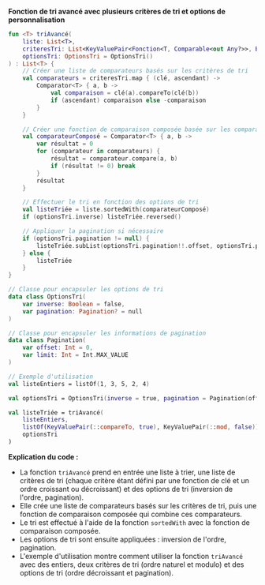 **Fonction de tri avancé avec plusieurs critères de tri et options de personnalisation**

```kotlin
fun <T> triAvancé(
    liste: List<T>,
    criteresTri: List<KeyValuePair<Fonction<T, Comparable<out Any?>>, Boolean>>,
    optionsTri: OptionsTri = OptionsTri()
) : List<T> {
    // Créer une liste de comparateurs basés sur les critères de tri
    val comparateurs = criteresTri.map { (clé, ascendant) ->
        Comparator<T> { a, b ->
            val comparaison = clé(a).compareTo(clé(b))
            if (ascendant) comparaison else -comparaison
        }
    }

    // Créer une fonction de comparaison composée basée sur les comparateurs
    val comparateurComposé = Comparator<T> { a, b ->
        var résultat = 0
        for (comparateur in comparateurs) {
            résultat = comparateur.compare(a, b)
            if (résultat != 0) break
        }
        résultat
    }

    // Effectuer le tri en fonction des options de tri
    val listeTriée = liste.sortedWith(comparateurComposé)
    if (optionsTri.inverse) listeTriée.reversed()

    // Appliquer la pagination si nécessaire
    if (optionsTri.pagination != null) {
        listeTriée.subList(optionsTri.pagination!!.offset, optionsTri.pagination!!.limit)
    } else {
        listeTriée
    }
}

// Classe pour encapsuler les options de tri
data class OptionsTri(
    var inverse: Boolean = false,
    var pagination: Pagination? = null
)

// Classe pour encapsuler les informations de pagination
data class Pagination(
    var offset: Int = 0,
    var limit: Int = Int.MAX_VALUE
)

// Exemple d'utilisation
val listeEntiers = listOf(1, 3, 5, 2, 4)

val optionsTri = OptionsTri(inverse = true, pagination = Pagination(offset = 1, limit = 2))

val listeTriée = triAvancé(
    listeEntiers,
    listOf(KeyValuePair(::compareTo, true), KeyValuePair(::mod, false)),
    optionsTri
)
```

**Explication du code :**

* La fonction `triAvancé` prend en entrée une liste à trier, une liste de critères de tri (chaque critère étant défini par une fonction de clé et un ordre croissant ou décroissant) et des options de tri (inversion de l'ordre, pagination).
* Elle crée une liste de comparateurs basés sur les critères de tri, puis une fonction de comparaison composée qui combine ces comparateurs.
* Le tri est effectué à l'aide de la fonction `sortedWith` avec la fonction de comparaison composée.
* Les options de tri sont ensuite appliquées : inversion de l'ordre, pagination.
* L'exemple d'utilisation montre comment utiliser la fonction `triAvancé` avec des entiers, deux critères de tri (ordre naturel et modulo) et des options de tri (ordre décroissant et pagination).